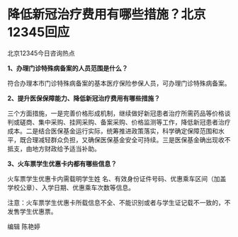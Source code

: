 # 降低新冠治疗费用有哪些措施？北京12345回应

北京12345今日咨询热点

**1、办理门诊特殊病备案的人员范围是什么？**

符合办理本市门诊特殊病备案的基本医疗保险参保人员，可办理门诊特殊病备案。

**2、提升医保保障能力、降低新冠治疗费用有哪些措施？**

三个方面措施，一是完善价格形成机制，继续做好新冠患者治疗所需药品等价格谈判或磋商、集中采购、挂网采购、备案采购、价格监测等工作，降低新冠患者治疗成本。二是结合医保基金运行实际，统筹推进政策落实，科学确定保障范围和水平，既合理减轻群众负担，又确保医保基金安全可持续。三是医保基金确出现收不抵支，由地方财政给予适当补助。

**3、火车票学生优惠卡内都有哪些信息？**

火车票学生优惠卡内需载明学生姓 名、有效身份证件号码、优惠乘车区间（加盖学校公章）、入学日期、优惠乘车次数等信息。

注意：火车票学生优惠卡所载信息不全、不能识别或者与学生证记载不一致的，不发售学生优惠票。

编辑 陈艳婷

